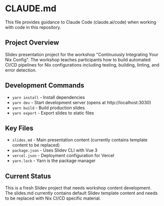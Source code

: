 # CLAUDE.md

This file provides guidance to Claude Code (claude.ai/code) when working with code in this repository.

## Project Overview
Slidev presentation project for the workshop "Continuously Integrating Your Nix Config". The workshop teaches participants how to build automated CI/CD pipelines for Nix configurations including testing, building, linting, and error detection.

## Development Commands
- `yarn install` - Install dependencies  
- `yarn dev` - Start development server (opens at http://localhost:3030)
- `yarn build` - Build production slides
- `yarn export` - Export slides to static files

## Key Files
- `slides.md` - Main presentation content (currently contains template content to be replaced)
- `package.json` - Uses Slidev CLI with Vue 3
- `vercel.json` - Deployment configuration for Vercel
- `yarn.lock` - Yarn is the package manager

## Current Status
This is a fresh Slidev project that needs workshop content development. The slides.md currently contains default Slidev template content and needs to be replaced with Nix CI/CD specific material.